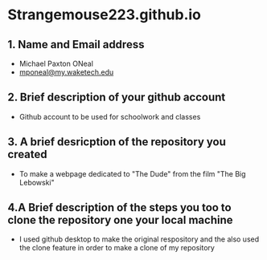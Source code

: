 # Strangemouse223.github.io

## 1. Name and Email address
* Michael Paxton ONeal 
* mponeal@my.waketech.edu

## 2. Brief description of your github account
* Github account to be used for schoolwork and classes

## 3. A brief desricption of the repository you created
* To make a webpage dedicated to "The Dude" from the film "The Big Lebowski"

## 4.A Brief description of the steps you too to clone the repository one your local machine
* I used github desktop to make the original respository and the also used the clone feature in order to make a clone of my repository
